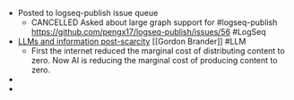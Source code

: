 - Posted to logseq-publish issue queue
	- CANCELLED Asked about large graph support for #logseq-publish https://github.com/pengx17/logseq-publish/issues/56 #LogSeq
- [LLMs and information post-scarcity](https://subconscious.substack.com/p/llms-and-information-post-scarcity) [[Gordon Brander]] #LLM
	- First the internet reduced the marginal cost of distributing content to zero. Now AI is reducing the marginal cost of producing content to zero.
-
-